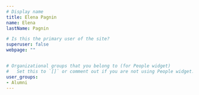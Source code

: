 ```yaml
---
# Display name
title: Elena Pagnin
name: Elena
lastName: Pagnin

# Is this the primary user of the site?
superuser: false
webpage: ""


# Organizational groups that you belong to (for People widget)
#   Set this to `[]` or comment out if you are not using People widget.
user_groups:
- Alumni
---
```

